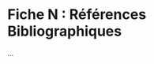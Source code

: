 # Fiche N : Références Bibliographiques

<!-- 
Objectif : Lister toutes les références utilisées.
Format : Classées par ordre alphabétique d'auteurs ou par ordre d'apparition.
Note : Doit être générée automatiquement et respecter les normes de citation.
-->

... 